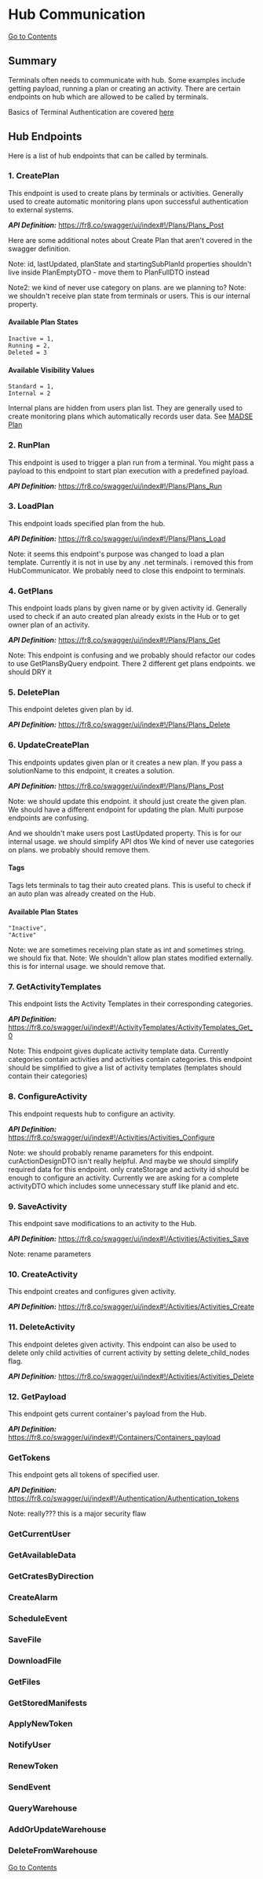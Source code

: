 # Hub Communication

[Go to Contents](/Docs/Home.md)

## Summary

Terminals often needs to communicate with hub. Some examples include getting payload, running a plan or creating an activity. There are certain endpoints on hub which are allowed to be called by terminals.

Basics of Terminal Authentication are covered [here](/Docs/ForDevelopers/OperatingConcepts/Authorization/TerminalAuthentication.md)


## Hub Endpoints

Here is a list of hub endpoints that can be called by terminals.

### 1. CreatePlan

This endpoint is used to create plans by terminals or activities. Generally used to create automatic monitoring plans upon successful authentication to external systems.

***API Definition:*** https://fr8.co/swagger/ui/index#!/Plans/Plans_Post

Here are some additional notes about Create Plan that aren't covered in the swagger definition.

Note: id, lastUpdated, planState and startingSubPlanId properties shouldn't live inside PlanEmptyDTO - move them to PlanFullDTO instead

Note2: we kind of never use category on plans. are we planning to?
Note: we shouldn't receive plan state from terminals or users. This is our internal property.

#### Available Plan States

    Inactive = 1,
    Running = 2,
    Deleted = 3

#### Available Visibility Values

    Standard = 1,
    Internal = 2

Internal plans are hidden from users plan list. They are generally used to create monitoring plans which automatically records user data. See [MADSE Plan](/Docs/ForDevelopers/Samples/MADSEPlan.md)


### 2. RunPlan

This endpoint is used to trigger a plan run from a terminal. You might pass a payload to this endpoint to start plan execution with a predefined payload.

***API Definition:*** https://fr8.co/swagger/ui/index#!/Plans/Plans_Run


### 3. LoadPlan

This endpoint loads specified plan from the hub.

***API Definition:*** https://fr8.co/swagger/ui/index#!/Plans/Plans_Load

Note: it seems this endpoint's purpose was changed to load a plan template. Currently it is not in use by any .net terminals. i removed this from HubCommunicator. We probably need to close this endpoint to terminals.

### 4. GetPlans

This endpoint loads plans by given name or by given activity id. Generally used to check if an auto created plan already exists in the Hub or to get owner plan of an activity.

***API Definition:*** https://fr8.co/swagger/ui/index#!/Plans/Plans_Get

Note: This endpoint is confusing and we probably should refactor our codes to use GetPlansByQuery endpoint. There 2 different get plans endpoints. we should DRY it


### 5. DeletePlan

This endpoint deletes given plan by id.

***API Definition:*** https://fr8.co/swagger/ui/index#!/Plans/Plans_Delete

### 6. UpdateCreatePlan

This endpoints updates given plan or it creates a new plan. If you pass a solutionName to this endpoint, it creates a solution.

***API Definition:*** https://fr8.co/swagger/ui/index#!/Plans/Plans_Post

Note: we should update this endpoint. it should just create the given plan. We should have a different endpoint for updating the plan.
Multi purpose endpoints are confusing.

And we shouldn't make users post LastUpdated property. This is for our internal usage. we should simplify API dtos
We kind of never use categories on plans. we probably should remove them.

#### Tags

Tags lets terminals to tag their auto created plans. This is useful to check if an auto plan was already created on the Hub.

#### Available Plan States

    "Inactive",
    "Active"

Note: we are sometimes receiving plan state as int and sometimes string. we should fix that.
Note: We shouldn't allow plan states modified externally. this is for internal usage. we should remove that.


### 7. GetActivityTemplates

This endpoint lists the Activity Templates in their corresponding categories.

***API Definition:*** https://fr8.co/swagger/ui/index#!/ActivityTemplates/ActivityTemplates_Get_0

Note: This endpoint gives duplicate activity template data. Currently categories contain activities and activities contain categories. this endpoint should be simplified to give a list of activity templates (templates should contain their categories)

### 8. ConfigureActivity

This endpoint requests hub to configure an activity.

***API Definition:*** https://fr8.co/swagger/ui/index#!/Activities/Activities_Configure

Note: we should probably rename parameters for this endpoint. curActionDesignDTO isn't really helpful. And maybe we should simplify required data for this endpoint. only crateStorage and activity id should be enough to configure an activity. Currently we are asking for a complete activityDTO which includes some unnecessary stuff like planid and etc.

### 9. SaveActivity

This endpoint save modifications to an activity to the Hub.

***API Definition:*** https://fr8.co/swagger/ui/index#!/Activities/Activities_Save

Note: rename parameters

### 10. CreateActivity

This endpoint creates and configures given activity.

***API Definition:*** https://fr8.co/swagger/ui/index#!/Activities/Activities_Create

### 11. DeleteActivity

This endpoint deletes given activity. This endpoint can also be used to delete only child activities of current activity by setting delete_child_nodes flag.

***API Definition:*** https://fr8.co/swagger/ui/index#!/Activities/Activities_Delete

### 12. GetPayload

This endpoint gets current container's payload from the Hub.

***API Definition:*** https://fr8.co/swagger/ui/index#!/Containers/Containers_payload

### GetTokens

This endpoint gets all tokens of specified user.

***API Definition:*** https://fr8.co/swagger/ui/index#!/Authentication/Authentication_tokens

Note: really??? this is a major security flaw

### GetCurrentUser

### GetAvailableData

### GetCratesByDirection


### CreateAlarm

### ScheduleEvent


### SaveFile

### DownloadFile

### GetFiles


### GetStoredManifests

### ApplyNewToken

### NotifyUser

### RenewToken

### SendEvent

### QueryWarehouse

### AddOrUpdateWarehouse

### DeleteFromWarehouse

[Go to Contents](/Docs/Home.md)
